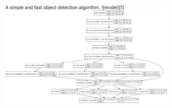 A simple and fast object detection algorithm.
![model][1]
<img src="https://github.com/scilover/Object-Recognition/blob/main/SimpleYolo/model.png" width="633" >
